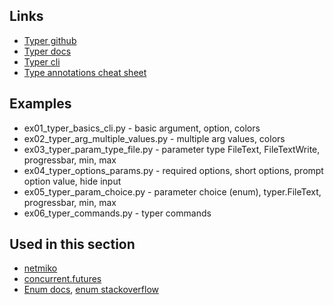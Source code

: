 ## Links

* [Typer github](https://github.com/tiangolo/typer)
* [Typer docs](https://typer.tiangolo.com/tutorial/)
* [Typer cli](https://typer.tiangolo.com/typer-cli/)
* [Type annotations cheat sheet](https://mypy.readthedocs.io/en/latest/cheat_sheet_py3.html)


## Examples

* ex01_typer_basics_cli.py - basic argument, option, colors
* ex02_typer_arg_multiple_values.py - multiple arg values, colors
* ex03_typer_param_type_file.py - parameter type FileText, FileTextWrite, progressbar, min, max
* ex04_typer_options_params.py - required options, short options, prompt option value, hide input
* ex05_typer_param_choice.py - parameter choice (enum), typer.FileText, progressbar, min, max
* ex06_typer_commands.py - typer commands

## Used in this section

* [netmiko](https://github.com/natenka/pyneng-examples/tree/main/ssh_telnet/netmiko)
* [concurrent.futures](https://github.com/natenka/pyneng-examples/tree/main/concurrent_futures)
* [Enum docs](https://docs.python.org/3/library/enum.html), [enum stackoverflow](https://stackoverflow.com/questions/37601644/python-whats-the-enum-type-good-for)

